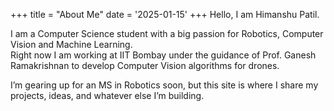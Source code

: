+++
title = "About Me"
date = '2025-01-15'
+++
Hello, I am Himanshu Patil.

I am a Computer Science student with a big passion for Robotics, Computer Vision and Machine Learning.\
Right now I am working at IIT Bombay under the guidance of Prof. Ganesh Ramakrishnan to develop Computer Vision algorithms for drones.

I’m gearing up for an MS in Robotics soon, but this site is where I share my projects, ideas, and whatever else I’m building.